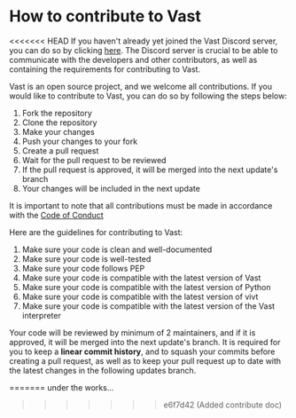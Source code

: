 # How to contribute to Vast
<<<<<<< HEAD
If you haven't already yet joined the Vast Discord server, you can do so by clicking [here](https://discord.gg/dDDrjSuxcg). The Discord server is crucial to be able to communicate with the developers and other contributors, as well as containing the requirements for contributing to Vast.

Vast is an open source project, and we welcome all contributions. If you would like to contribute to Vast, you can do so by following the steps below:

1. Fork the repository
2. Clone the repository
3. Make your changes
4. Push your changes to your fork
5. Create a pull request
6. Wait for the pull request to be reviewed
7. If the pull request is approved, it will be merged into the next update's branch
8. Your changes will be included in the next update

It is important to note that all contributions must be made in accordance with the [Code of Conduct](codeofconduct.md)

Here are the guidelines for contributing to Vast:
1. Make sure your code is clean and well-documented
2. Make sure your code is well-tested
3. Make sure your code follows PEP
4. Make sure your code is compatible with the latest version of Vast
5. Make sure your code is compatible with the latest version of Python
6. Make sure your code is compatible with the latest version of vivt
7. Make sure your code is compatible with the latest version of the Vast interpreter

Your code will be reviewed by minimum of 2 maintainers, and if it is approved, it will be merged into the next update's branch.
It is required for you to keep a **linear commit history**, and to squash your commits before creating a pull request, as well as to keep your pull request up to date with the latest changes in the following updates branch.

=======
under the works...
>>>>>>> e6f7d42 (Added contribute doc)

